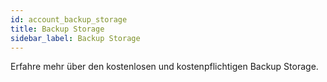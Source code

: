 ```yaml
---
id: account_backup_storage
title: Backup Storage
sidebar_label: Backup Storage
---
```


Erfahre mehr über den kostenlosen und kostenpflichtigen Backup Storage.